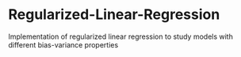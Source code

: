 # Regularized-Linear-Regression
Implementation of regularized linear regression to study models with different bias-variance properties
